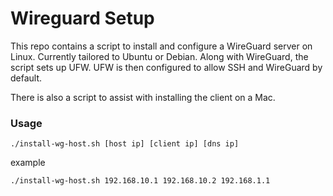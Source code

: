# Wireguard Setup

This repo contains a script to install and configure a WireGuard server on Linux. Currently tailored to Ubuntu or Debian. Along with WireGuard, the script sets up UFW. UFW is then configured to allow SSH and WireGuard by default.

There is also a script to assist with installing the client on a Mac.


### Usage

`./install-wg-host.sh [host ip] [client ip] [dns ip]`

example

`./install-wg-host.sh 192.168.10.1 192.168.10.2 192.168.1.1`

